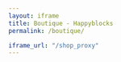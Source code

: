 ```yaml
---
layout: iframe
title: Boutique - Happyblocks
permalink: /boutique/

iframe_url: "/shop_proxy"
---
```

